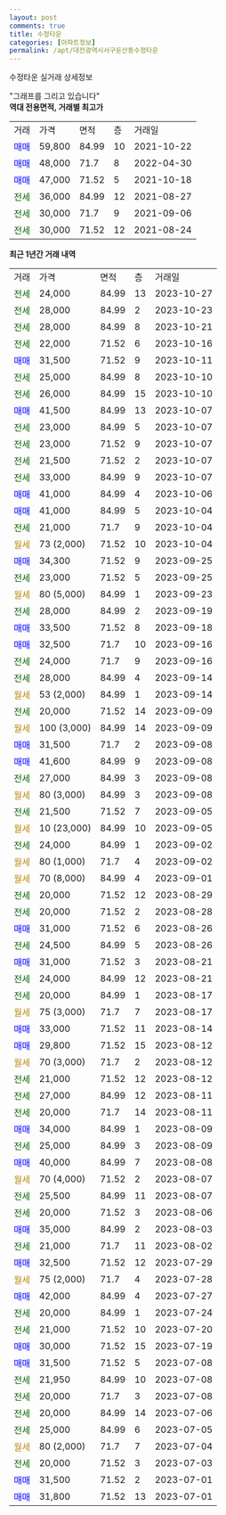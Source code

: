 ```yaml
---
layout: post
comments: true
title: 수정타운
categories: [아파트정보]
permalink: /apt/대전광역시서구둔산동수정타운
---
```


수정타운 실거래 상세정보

<script type="text/javascript">
  google.charts.load('current', {'packages':['line', 'corechart']});
  google.charts.setOnLoadCallback(drawChart);

  function drawChart() {
    var data = new google.visualization.DataTable();
    data.addColumn('date', '거래일');
    data.addColumn('number', "매매");
    data.addColumn('number', "전세");
    data.addColumn('number', "전매");

    data.addRows([[new Date(Date.parse("2023-10-27")), null, 24000, null], [new Date(Date.parse("2023-10-23")), null, 28000, null], [new Date(Date.parse("2023-10-21")), null, 28000, null], [new Date(Date.parse("2023-10-16")), null, 22000, null], [new Date(Date.parse("2023-10-11")), 31500, null, null], [new Date(Date.parse("2023-10-10")), null, 25000, null], [new Date(Date.parse("2023-10-10")), null, 26000, null], [new Date(Date.parse("2023-10-07")), 41500, null, null], [new Date(Date.parse("2023-10-07")), null, 23000, null], [new Date(Date.parse("2023-10-07")), null, 23000, null], [new Date(Date.parse("2023-10-07")), null, 21500, null], [new Date(Date.parse("2023-10-07")), null, 33000, null], [new Date(Date.parse("2023-10-06")), 41000, null, null], [new Date(Date.parse("2023-10-04")), 41000, null, null], [new Date(Date.parse("2023-10-04")), null, 21000, null], [new Date(Date.parse("2023-10-04")), null, null, null], [new Date(Date.parse("2023-09-25")), 34300, null, null], [new Date(Date.parse("2023-09-25")), null, 23000, null], [new Date(Date.parse("2023-09-23")), null, null, null], [new Date(Date.parse("2023-09-19")), null, 28000, null], [new Date(Date.parse("2023-09-18")), 33500, null, null], [new Date(Date.parse("2023-09-16")), 32500, null, null], [new Date(Date.parse("2023-09-16")), null, 24000, null], [new Date(Date.parse("2023-09-14")), null, 28000, null], [new Date(Date.parse("2023-09-14")), null, null, null], [new Date(Date.parse("2023-09-09")), null, 20000, null], [new Date(Date.parse("2023-09-09")), null, null, null], [new Date(Date.parse("2023-09-08")), 31500, null, null], [new Date(Date.parse("2023-09-08")), 41600, null, null], [new Date(Date.parse("2023-09-08")), null, 27000, null], [new Date(Date.parse("2023-09-08")), null, null, null], [new Date(Date.parse("2023-09-05")), null, 21500, null], [new Date(Date.parse("2023-09-05")), null, null, null], [new Date(Date.parse("2023-09-02")), null, 24000, null], [new Date(Date.parse("2023-09-02")), null, null, null], [new Date(Date.parse("2023-09-01")), null, null, null], [new Date(Date.parse("2023-08-29")), null, 20000, null], [new Date(Date.parse("2023-08-28")), null, 20000, null], [new Date(Date.parse("2023-08-26")), 31000, null, null], [new Date(Date.parse("2023-08-26")), null, 24500, null], [new Date(Date.parse("2023-08-21")), 31000, null, null], [new Date(Date.parse("2023-08-21")), null, 24000, null], [new Date(Date.parse("2023-08-17")), null, 20000, null], [new Date(Date.parse("2023-08-17")), null, null, null], [new Date(Date.parse("2023-08-14")), 33000, null, null], [new Date(Date.parse("2023-08-12")), 29800, null, null], [new Date(Date.parse("2023-08-12")), null, null, null], [new Date(Date.parse("2023-08-12")), null, 21000, null], [new Date(Date.parse("2023-08-11")), null, 27000, null], [new Date(Date.parse("2023-08-11")), null, 20000, null], [new Date(Date.parse("2023-08-09")), 34000, null, null], [new Date(Date.parse("2023-08-09")), null, 25000, null], [new Date(Date.parse("2023-08-08")), 40000, null, null], [new Date(Date.parse("2023-08-07")), null, null, null], [new Date(Date.parse("2023-08-07")), null, 25500, null], [new Date(Date.parse("2023-08-06")), null, 20000, null], [new Date(Date.parse("2023-08-03")), 35000, null, null], [new Date(Date.parse("2023-08-02")), null, 21000, null], [new Date(Date.parse("2023-07-29")), 32500, null, null], [new Date(Date.parse("2023-07-28")), null, null, null], [new Date(Date.parse("2023-07-27")), 42000, null, null], [new Date(Date.parse("2023-07-24")), null, 20000, null], [new Date(Date.parse("2023-07-20")), null, 21000, null], [new Date(Date.parse("2023-07-19")), 30000, null, null], [new Date(Date.parse("2023-07-08")), 31500, null, null], [new Date(Date.parse("2023-07-08")), null, 21950, null], [new Date(Date.parse("2023-07-08")), null, 20000, null], [new Date(Date.parse("2023-07-06")), null, 20000, null], [new Date(Date.parse("2023-07-05")), null, 25000, null], [new Date(Date.parse("2023-07-04")), null, null, null], [new Date(Date.parse("2023-07-03")), null, 20000, null], [new Date(Date.parse("2023-07-01")), 31500, null, null], [new Date(Date.parse("2023-07-01")), 31800, null, null]]);

    var options = {
      hAxis: {
        format: 'yyyy/MM/dd'
      },    
      lineWidth: 0,
      pointsVisible: true,    
      title: '최근 1년간 유형별 실거래가 분포',
      legend: { position: 'bottom' }
    };

    var formatter = new google.visualization.NumberFormat({pattern:'###,###'} );
    formatter.format(data, 1);
    formatter.format(data, 2);
    
    setTimeout(function() {
        var chart = new google.visualization.LineChart(document.getElementById('columnchart_material'));
        chart.draw(data, (options));
        document.getElementById('loading').style.display = 'none';
    }, 200);
  }
</script>


<div id="loading" style="z-index:20; display: block; margin-left: 0px">"그래프를 그리고 있습니다"</div>
<div id="columnchart_material" style="width: 95%; margin-left: 0px; display: block"></div>
<!-- contents start -->
<b>역대 전용면적, 거래별 최고가</b>
<table class="sortable">
    <tr>
      <td>거래</td>
      <td>가격</td>
      <td>면적</td>
      <td>층</td>
      <td>거래일</td>
    </tr>
        <tr>
          <td><a style="color: blue">매매</a></td>
          <td>59,800</td>
          <td>84.99</td>
          <td>10</td>
          <td>2021-10-22</td>
        </tr>            <tr>
          <td><a style="color: blue">매매</a></td>
          <td>48,000</td>
          <td>71.7</td>
          <td>8</td>
          <td>2022-04-30</td>
        </tr>            <tr>
          <td><a style="color: blue">매매</a></td>
          <td>47,000</td>
          <td>71.52</td>
          <td>5</td>
          <td>2021-10-18</td>
        </tr>        
        <tr>
              <td><a style="color: darkgreen">전세</a></td>
              <td>36,000</td>
              <td>84.99</td>
              <td>12</td>
              <td>2021-08-27</td>
            </tr>            <tr>
              <td><a style="color: darkgreen">전세</a></td>
              <td>30,000</td>
              <td>71.7</td>
              <td>9</td>
              <td>2021-09-06</td>
            </tr>            <tr>
              <td><a style="color: darkgreen">전세</a></td>
              <td>30,000</td>
              <td>71.52</td>
              <td>12</td>
              <td>2021-08-24</td>
            </tr>        
    
</table>

<b>최근 1년간 거래 내역</b>

<table class="sortable">
    <tr>
      <td>거래</td>
      <td>가격</td>
      <td>면적</td>
      <td>층</td>
      <td>거래일</td>
    </tr>
    <tr>
      <td><a style="color: darkgreen">전세</a></td>
      <td>24,000</td>
      <td>84.99</td>
      <td>13</td>
      <td>2023-10-27</td>
    </tr>          <tr>
      <td><a style="color: darkgreen">전세</a></td>
      <td>28,000</td>
      <td>84.99</td>
      <td>2</td>
      <td>2023-10-23</td>
    </tr>          <tr>
      <td><a style="color: darkgreen">전세</a></td>
      <td>28,000</td>
      <td>84.99</td>
      <td>8</td>
      <td>2023-10-21</td>
    </tr>          <tr>
      <td><a style="color: darkgreen">전세</a></td>
      <td>22,000</td>
      <td>71.52</td>
      <td>6</td>
      <td>2023-10-16</td>
    </tr>          <tr>
      <td><a style="color: blue">매매</a></td>
      <td>31,500</td>
      <td>71.52</td>
      <td>9</td>
      <td>2023-10-11</td>
    </tr>          <tr>
      <td><a style="color: darkgreen">전세</a></td>
      <td>25,000</td>
      <td>84.99</td>
      <td>8</td>
      <td>2023-10-10</td>
    </tr>          <tr>
      <td><a style="color: darkgreen">전세</a></td>
      <td>26,000</td>
      <td>84.99</td>
      <td>15</td>
      <td>2023-10-10</td>
    </tr>          <tr>
      <td><a style="color: blue">매매</a></td>
      <td>41,500</td>
      <td>84.99</td>
      <td>13</td>
      <td>2023-10-07</td>
    </tr>          <tr>
      <td><a style="color: darkgreen">전세</a></td>
      <td>23,000</td>
      <td>84.99</td>
      <td>5</td>
      <td>2023-10-07</td>
    </tr>          <tr>
      <td><a style="color: darkgreen">전세</a></td>
      <td>23,000</td>
      <td>71.52</td>
      <td>9</td>
      <td>2023-10-07</td>
    </tr>          <tr>
      <td><a style="color: darkgreen">전세</a></td>
      <td>21,500</td>
      <td>71.52</td>
      <td>2</td>
      <td>2023-10-07</td>
    </tr>          <tr>
      <td><a style="color: darkgreen">전세</a></td>
      <td>33,000</td>
      <td>84.99</td>
      <td>9</td>
      <td>2023-10-07</td>
    </tr>          <tr>
      <td><a style="color: blue">매매</a></td>
      <td>41,000</td>
      <td>84.99</td>
      <td>4</td>
      <td>2023-10-06</td>
    </tr>          <tr>
      <td><a style="color: blue">매매</a></td>
      <td>41,000</td>
      <td>84.99</td>
      <td>5</td>
      <td>2023-10-04</td>
    </tr>          <tr>
      <td><a style="color: darkgreen">전세</a></td>
      <td>21,000</td>
      <td>71.7</td>
      <td>9</td>
      <td>2023-10-04</td>
    </tr>          <tr>
      <td><a style="color: darkgoldenrod">월세</a></td>
      <td>73 (2,000)</td>
      <td>71.52</td>
      <td>10</td>
      <td>2023-10-04</td>
    </tr>          <tr>
      <td><a style="color: blue">매매</a></td>
      <td>34,300</td>
      <td>71.52</td>
      <td>9</td>
      <td>2023-09-25</td>
    </tr>          <tr>
      <td><a style="color: darkgreen">전세</a></td>
      <td>23,000</td>
      <td>71.52</td>
      <td>5</td>
      <td>2023-09-25</td>
    </tr>          <tr>
      <td><a style="color: darkgoldenrod">월세</a></td>
      <td>80 (5,000)</td>
      <td>84.99</td>
      <td>1</td>
      <td>2023-09-23</td>
    </tr>          <tr>
      <td><a style="color: darkgreen">전세</a></td>
      <td>28,000</td>
      <td>84.99</td>
      <td>2</td>
      <td>2023-09-19</td>
    </tr>          <tr>
      <td><a style="color: blue">매매</a></td>
      <td>33,500</td>
      <td>71.52</td>
      <td>8</td>
      <td>2023-09-18</td>
    </tr>          <tr>
      <td><a style="color: blue">매매</a></td>
      <td>32,500</td>
      <td>71.7</td>
      <td>10</td>
      <td>2023-09-16</td>
    </tr>          <tr>
      <td><a style="color: darkgreen">전세</a></td>
      <td>24,000</td>
      <td>71.7</td>
      <td>9</td>
      <td>2023-09-16</td>
    </tr>          <tr>
      <td><a style="color: darkgreen">전세</a></td>
      <td>28,000</td>
      <td>84.99</td>
      <td>4</td>
      <td>2023-09-14</td>
    </tr>          <tr>
      <td><a style="color: darkgoldenrod">월세</a></td>
      <td>53 (2,000)</td>
      <td>84.99</td>
      <td>1</td>
      <td>2023-09-14</td>
    </tr>          <tr>
      <td><a style="color: darkgreen">전세</a></td>
      <td>20,000</td>
      <td>71.52</td>
      <td>14</td>
      <td>2023-09-09</td>
    </tr>          <tr>
      <td><a style="color: darkgoldenrod">월세</a></td>
      <td>100 (3,000)</td>
      <td>84.99</td>
      <td>14</td>
      <td>2023-09-09</td>
    </tr>          <tr>
      <td><a style="color: blue">매매</a></td>
      <td>31,500</td>
      <td>71.7</td>
      <td>2</td>
      <td>2023-09-08</td>
    </tr>          <tr>
      <td><a style="color: blue">매매</a></td>
      <td>41,600</td>
      <td>84.99</td>
      <td>9</td>
      <td>2023-09-08</td>
    </tr>          <tr>
      <td><a style="color: darkgreen">전세</a></td>
      <td>27,000</td>
      <td>84.99</td>
      <td>3</td>
      <td>2023-09-08</td>
    </tr>          <tr>
      <td><a style="color: darkgoldenrod">월세</a></td>
      <td>80 (3,000)</td>
      <td>84.99</td>
      <td>3</td>
      <td>2023-09-08</td>
    </tr>          <tr>
      <td><a style="color: darkgreen">전세</a></td>
      <td>21,500</td>
      <td>71.52</td>
      <td>7</td>
      <td>2023-09-05</td>
    </tr>          <tr>
      <td><a style="color: darkgoldenrod">월세</a></td>
      <td>10 (23,000)</td>
      <td>84.99</td>
      <td>10</td>
      <td>2023-09-05</td>
    </tr>          <tr>
      <td><a style="color: darkgreen">전세</a></td>
      <td>24,000</td>
      <td>84.99</td>
      <td>1</td>
      <td>2023-09-02</td>
    </tr>          <tr>
      <td><a style="color: darkgoldenrod">월세</a></td>
      <td>80 (1,000)</td>
      <td>71.7</td>
      <td>4</td>
      <td>2023-09-02</td>
    </tr>          <tr>
      <td><a style="color: darkgoldenrod">월세</a></td>
      <td>70 (8,000)</td>
      <td>84.99</td>
      <td>4</td>
      <td>2023-09-01</td>
    </tr>          <tr>
      <td><a style="color: darkgreen">전세</a></td>
      <td>20,000</td>
      <td>71.52</td>
      <td>12</td>
      <td>2023-08-29</td>
    </tr>          <tr>
      <td><a style="color: darkgreen">전세</a></td>
      <td>20,000</td>
      <td>71.52</td>
      <td>2</td>
      <td>2023-08-28</td>
    </tr>          <tr>
      <td><a style="color: blue">매매</a></td>
      <td>31,000</td>
      <td>71.52</td>
      <td>6</td>
      <td>2023-08-26</td>
    </tr>          <tr>
      <td><a style="color: darkgreen">전세</a></td>
      <td>24,500</td>
      <td>84.99</td>
      <td>5</td>
      <td>2023-08-26</td>
    </tr>          <tr>
      <td><a style="color: blue">매매</a></td>
      <td>31,000</td>
      <td>71.52</td>
      <td>3</td>
      <td>2023-08-21</td>
    </tr>          <tr>
      <td><a style="color: darkgreen">전세</a></td>
      <td>24,000</td>
      <td>84.99</td>
      <td>12</td>
      <td>2023-08-21</td>
    </tr>          <tr>
      <td><a style="color: darkgreen">전세</a></td>
      <td>20,000</td>
      <td>84.99</td>
      <td>1</td>
      <td>2023-08-17</td>
    </tr>          <tr>
      <td><a style="color: darkgoldenrod">월세</a></td>
      <td>75 (3,000)</td>
      <td>71.7</td>
      <td>7</td>
      <td>2023-08-17</td>
    </tr>          <tr>
      <td><a style="color: blue">매매</a></td>
      <td>33,000</td>
      <td>71.52</td>
      <td>11</td>
      <td>2023-08-14</td>
    </tr>          <tr>
      <td><a style="color: blue">매매</a></td>
      <td>29,800</td>
      <td>71.52</td>
      <td>15</td>
      <td>2023-08-12</td>
    </tr>          <tr>
      <td><a style="color: darkgoldenrod">월세</a></td>
      <td>70 (3,000)</td>
      <td>71.7</td>
      <td>2</td>
      <td>2023-08-12</td>
    </tr>          <tr>
      <td><a style="color: darkgreen">전세</a></td>
      <td>21,000</td>
      <td>71.52</td>
      <td>12</td>
      <td>2023-08-12</td>
    </tr>          <tr>
      <td><a style="color: darkgreen">전세</a></td>
      <td>27,000</td>
      <td>84.99</td>
      <td>12</td>
      <td>2023-08-11</td>
    </tr>          <tr>
      <td><a style="color: darkgreen">전세</a></td>
      <td>20,000</td>
      <td>71.7</td>
      <td>14</td>
      <td>2023-08-11</td>
    </tr>          <tr>
      <td><a style="color: blue">매매</a></td>
      <td>34,000</td>
      <td>84.99</td>
      <td>1</td>
      <td>2023-08-09</td>
    </tr>          <tr>
      <td><a style="color: darkgreen">전세</a></td>
      <td>25,000</td>
      <td>84.99</td>
      <td>3</td>
      <td>2023-08-09</td>
    </tr>          <tr>
      <td><a style="color: blue">매매</a></td>
      <td>40,000</td>
      <td>84.99</td>
      <td>7</td>
      <td>2023-08-08</td>
    </tr>          <tr>
      <td><a style="color: darkgoldenrod">월세</a></td>
      <td>70 (4,000)</td>
      <td>71.52</td>
      <td>2</td>
      <td>2023-08-07</td>
    </tr>          <tr>
      <td><a style="color: darkgreen">전세</a></td>
      <td>25,500</td>
      <td>84.99</td>
      <td>11</td>
      <td>2023-08-07</td>
    </tr>          <tr>
      <td><a style="color: darkgreen">전세</a></td>
      <td>20,000</td>
      <td>71.52</td>
      <td>3</td>
      <td>2023-08-06</td>
    </tr>          <tr>
      <td><a style="color: blue">매매</a></td>
      <td>35,000</td>
      <td>84.99</td>
      <td>2</td>
      <td>2023-08-03</td>
    </tr>          <tr>
      <td><a style="color: darkgreen">전세</a></td>
      <td>21,000</td>
      <td>71.7</td>
      <td>11</td>
      <td>2023-08-02</td>
    </tr>          <tr>
      <td><a style="color: blue">매매</a></td>
      <td>32,500</td>
      <td>71.52</td>
      <td>12</td>
      <td>2023-07-29</td>
    </tr>          <tr>
      <td><a style="color: darkgoldenrod">월세</a></td>
      <td>75 (2,000)</td>
      <td>71.7</td>
      <td>4</td>
      <td>2023-07-28</td>
    </tr>          <tr>
      <td><a style="color: blue">매매</a></td>
      <td>42,000</td>
      <td>84.99</td>
      <td>4</td>
      <td>2023-07-27</td>
    </tr>          <tr>
      <td><a style="color: darkgreen">전세</a></td>
      <td>20,000</td>
      <td>84.99</td>
      <td>1</td>
      <td>2023-07-24</td>
    </tr>          <tr>
      <td><a style="color: darkgreen">전세</a></td>
      <td>21,000</td>
      <td>71.52</td>
      <td>10</td>
      <td>2023-07-20</td>
    </tr>          <tr>
      <td><a style="color: blue">매매</a></td>
      <td>30,000</td>
      <td>71.52</td>
      <td>15</td>
      <td>2023-07-19</td>
    </tr>          <tr>
      <td><a style="color: blue">매매</a></td>
      <td>31,500</td>
      <td>71.52</td>
      <td>5</td>
      <td>2023-07-08</td>
    </tr>          <tr>
      <td><a style="color: darkgreen">전세</a></td>
      <td>21,950</td>
      <td>84.99</td>
      <td>10</td>
      <td>2023-07-08</td>
    </tr>          <tr>
      <td><a style="color: darkgreen">전세</a></td>
      <td>20,000</td>
      <td>71.7</td>
      <td>3</td>
      <td>2023-07-08</td>
    </tr>          <tr>
      <td><a style="color: darkgreen">전세</a></td>
      <td>20,000</td>
      <td>84.99</td>
      <td>14</td>
      <td>2023-07-06</td>
    </tr>          <tr>
      <td><a style="color: darkgreen">전세</a></td>
      <td>25,000</td>
      <td>84.99</td>
      <td>6</td>
      <td>2023-07-05</td>
    </tr>          <tr>
      <td><a style="color: darkgoldenrod">월세</a></td>
      <td>80 (2,000)</td>
      <td>71.7</td>
      <td>7</td>
      <td>2023-07-04</td>
    </tr>          <tr>
      <td><a style="color: darkgreen">전세</a></td>
      <td>20,000</td>
      <td>71.52</td>
      <td>3</td>
      <td>2023-07-03</td>
    </tr>          <tr>
      <td><a style="color: blue">매매</a></td>
      <td>31,500</td>
      <td>71.52</td>
      <td>2</td>
      <td>2023-07-01</td>
    </tr>          <tr>
      <td><a style="color: blue">매매</a></td>
      <td>31,800</td>
      <td>71.52</td>
      <td>13</td>
      <td>2023-07-01</td>
    </tr>      </table>
<!-- contents end -->    

